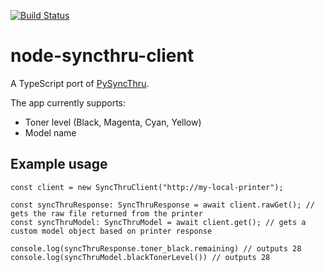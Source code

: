 [![Build Status](https://travis-ci.org/dcop/node-syncthru.svg?branch=master)](https://travis-ci.org/dcop/node-syncthru)

# node-syncthru-client

A TypeScript port of [PySyncThru](https://github.com/nielstron/pysyncthru).

The app currently supports:
* Toner level (Black, Magenta, Cyan, Yellow)
* Model name

## Example usage

```
const client = new SyncThruClient("http://my-local-printer");

const syncThruResponse: SyncThruResponse = await client.rawGet(); // gets the raw file returned from the printer
const syncThruModel: SyncThruModel = await client.get(); // gets a custom model object based on printer response

console.log(syncThruResponse.toner_black.remaining) // outputs 28
console.log(syncThruModel.blackTonerLevel()) // outputs 28
```
